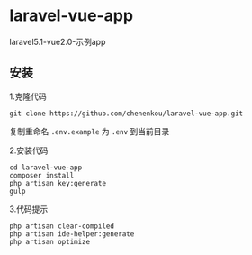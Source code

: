 # laravel-vue-app
laravel5.1-vue2.0-示例app

## 安装
1.克隆代码
```
git clone https://github.com/chenenkou/laravel-vue-app.git
```
复制重命名 `.env.example` 为 `.env` 到当前目录

2.安装代码
```
cd laravel-vue-app
composer install
php artisan key:generate
gulp
```
3.代码提示
```
php artisan clear-compiled
php artisan ide-helper:generate
php artisan optimize
```
